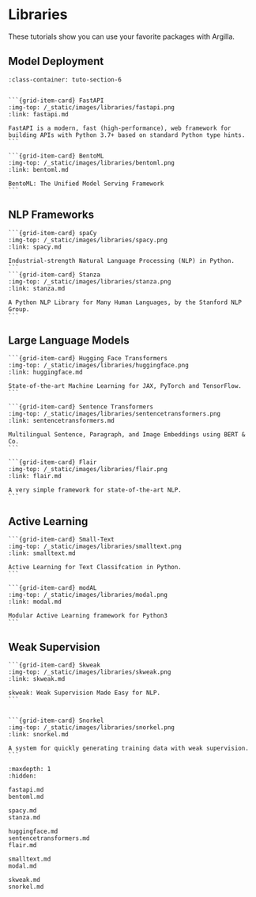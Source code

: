 # Libraries

These tutorials show you can use your favorite packages with Argilla.

## Model Deployment
````{grid} 1 1 2 2
:class-container: tuto-section-6


```{grid-item-card} FastAPI
:img-top: /_static/images/libraries/fastapi.png
:link: fastapi.md

FastAPI is a modern, fast (high-performance), web framework for building APIs with Python 3.7+ based on standard Python type hints.
```

```{grid-item-card} BentoML
:img-top: /_static/images/libraries/bentoml.png
:link: bentoml.md

BentoML: The Unified Model Serving Framework
```
````

## NLP Frameworks
````{grid} 1 1 2 2
```{grid-item-card} spaCy
:img-top: /_static/images/libraries/spacy.png
:link: spacy.md

Industrial-strength Natural Language Processing (NLP) in Python.
```
```{grid-item-card} Stanza
:img-top: /_static/images/libraries/stanza.png
:link: stanza.md

A Python NLP Library for Many Human Languages, by the Stanford NLP Group.
```
````
## Large Language Models
````{grid} 1 1 2 2
```{grid-item-card} Hugging Face Transformers
:img-top: /_static/images/libraries/huggingface.png
:link: huggingface.md

State-of-the-art Machine Learning for JAX, PyTorch and TensorFlow.
```

```{grid-item-card} Sentence Transformers
:img-top: /_static/images/libraries/sentencetransformers.png
:link: sentencetransformers.md

Multilingual Sentence, Paragraph, and Image Embeddings using BERT & Co.
```

```{grid-item-card} Flair
:img-top: /_static/images/libraries/flair.png
:link: flair.md

A very simple framework for state-of-the-art NLP.
```
````
## Active Learning
````{grid} 1 1 2 2
```{grid-item-card} Small-Text
:img-top: /_static/images/libraries/smalltext.png
:link: smalltext.md

Active Learning for Text Classifcation in Python.
```

```{grid-item-card} modAL
:img-top: /_static/images/libraries/modal.png
:link: modal.md

Modular Active Learning framework for Python3
```
````
## Weak Supervision
````{grid} 1 1 2 2
```{grid-item-card} Skweak
:img-top: /_static/images/libraries/skweak.png
:link: skweak.md

skweak: Weak Supervision Made Easy for NLP.
```


```{grid-item-card} Snorkel
:img-top: /_static/images/libraries/snorkel.png
:link: snorkel.md

A system for quickly generating training data with weak supervision.
```
````

```{toctree}
:maxdepth: 1
:hidden:

fastapi.md
bentoml.md

spacy.md
stanza.md

huggingface.md
sentencetransformers.md
flair.md

smalltext.md
modal.md

skweak.md
snorkel.md
```
